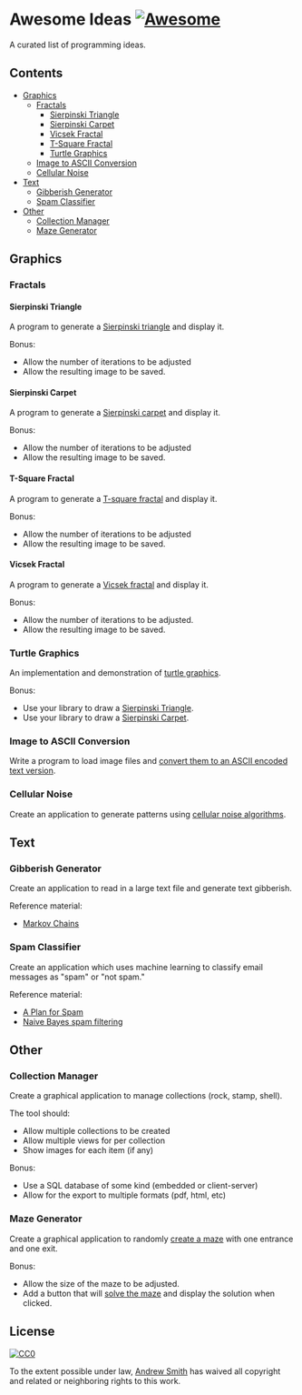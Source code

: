 # Awesome Ideas [![Awesome](https://awesome.re/badge.svg)](https://awesome.re)
A curated list of programming ideas.
## Contents
  - [Graphics](#graphics)
    - [Fractals](#fractals)
        - [Sierpinski Triangle](#sierpinski-triangle)
        - [Sierpinski Carpet](#sierpinski-carpet)
        - [Vicsek Fractal](#vicsek-fractal)
        - [T-Square Fractal](#t-square-fractal)
        - [Turtle Graphics](#turtle-graphics)
    - [Image to ASCII Conversion](#image-to-ascii-conversion)
    - [Cellular Noise](#cellular-noise)
  - [Text](#text)
    - [Gibberish Generator](#gibberish-generator) 
    - [Spam Classifier](#spam-classifier)
  - [Other](#other)
    - [Collection Manager](#collection-manager)
    - [Maze Generator](#maze-generator)
## Graphics
### Fractals
#### Sierpinski Triangle
A program to generate a [Sierpinski triangle](https://en.wikipedia.org/wiki/Sierpinski_triangle) and display it.

Bonus:
  
  - Allow the number of iterations to be adjusted
  - Allow the resulting image to be saved.

#### Sierpinski Carpet
A program to generate a [Sierpinski carpet](https://en.wikipedia.org/wiki/Sierpinski_carpet) and display it.

Bonus:

  - Allow the number of iterations to be adjusted
  - Allow the resulting image to be saved.

#### T-Square Fractal
A program to generate a [T-square fractal](https://en.wikipedia.org/wiki/T-square_(fractal)) and display it.

Bonus:

  - Allow the number of iterations to be adjusted
  - Allow the resulting image to be saved.

#### Vicsek Fractal
A program to generate a [Vicsek fractal](https://en.wikipedia.org/wiki/Vicsek_fractal) and display it.

Bonus:

  - Allow the number of iterations to be adjusted.
  - Allow the resulting image to be saved.
### Turtle Graphics
An implementation and demonstration of [turtle graphics](https://en.wikipedia.org/wiki/Turtle_graphics).

Bonus:
  - Use your library to draw a [Sierpinski Triangle](https://en.wikipedia.org/wiki/Sierpinski_triangle).
  - Use your library to draw a [Sierpinski Carpet](https://en.wikipedia.org/wiki/Sierpinski_carpet).
 
### Image to ASCII Conversion
Write a program to load image files and [convert them to an ASCII encoded text version](https://en.wikipedia.org/wiki/ASCII_art#Image_to_text_conversion). 

### Cellular Noise
Create an application to generate patterns using [cellular noise algorithms](https://thebookofshaders.com/12/).
 
## Text
### Gibberish Generator
Create an application to read in a large text file and generate text gibberish. 
 
Reference material:

  - [Markov Chains](http://techeffigytutorials.blogspot.com/2015/01/markov-chains-explained.html)
### Spam Classifier
Create an application which uses machine learning to classify email messages as "spam" or "not spam."

Reference material:

  - [A Plan for Spam](http://www.paulgraham.com/spam.html)
  - [Naive Bayes spam filtering](https://en.wikipedia.org/wiki/Naive_Bayes_spam_filtering)

## Other
### Collection Manager
Create a graphical application to manage collections (rock, stamp, shell).

The tool should:
 
  - Allow multiple collections to be created
  - Allow multiple views for per collection
  - Show images for each item (if any)
  
 Bonus:
   - Use a SQL database of some kind (embedded or client-server)
   - Allow for the export to multiple formats (pdf, html, etc)

### Maze Generator
Create a graphical application to randomly [create a maze](https://en.wikipedia.org/wiki/Maze_generation_algorithm) with one entrance and one exit.

Bonus:

  - Allow the size of the maze to be adjusted.
  - Add a button that will [solve the maze](https://en.wikipedia.org/wiki/Maze_solving_algorithm) and display the solution when clicked.

## License

[![CC0](http://mirrors.creativecommons.org/presskit/buttons/88x31/svg/cc-zero.svg)](https://creativecommons.org/publicdomain/zero/1.0/)

To the extent possible under law, [Andrew Smith](https://github.com/smithandrewl) has waived all copyright and related or neighboring rights to this work.
